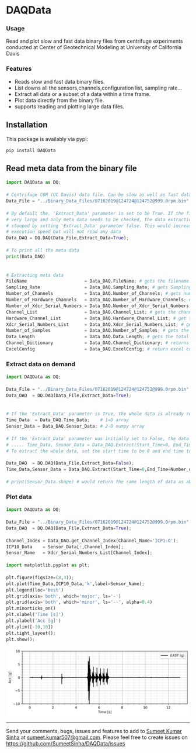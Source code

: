DAQData
=========

### Usage

Read and plot slow and fast data binary files from centrifuge experiments conducted at Center of Geotechnical Modeling at University of California Davis

### Features
* Reads slow and fast data binary files.
* List downs all the sensors,channels,configuration list, sampling rate...
* Extract all data or a subset of a data within a time frame.
* Plot data directly from the binary file.
* supports reading and plotting large data files.

## Installation
This package is availably via pypi:
```
pip install DAQData
```

## Read meta data from the binary file
```python
import DAQData as DQ;

# Centrifuge CGM (UC Davis) data file. Can be slow as well as fast data 
Data_File = "../Binary_Data_Files/07162019@124724@124752@999.0rpm.bin";

# By default the, 'Extract_Data' parameter is set to be True. If the files are
# very large and only meta data needs to be checked, the data extraction can be
# stooped by setting 'Extract_Data' parameter false. This would increase the
# execution speed but will not read any data 
Data_DAQ = DQ.DAQ(Data_File,Extract_Data=True);

# To print all the meta data 
print(Data_DAQ)


# Extracting meta data
FileName                      = Data_DAQ.FileName; # gets the filename
Sampling_Rate                 = Data_DAQ.Sampling_Rate; # gets Sampling_Rate
Number_of_Channels            = Data_DAQ.Number_of_Channels; # gets number of channels
Number_of_Hardware_Channels   = Data_DAQ.Number_of_Hardware_Channels; # gets number of hardware channels
Number_of_Xdcr_Serial_Numbers = Data_DAQ.Number_of_Xdcr_Serial_Numbers # gets number of Xdcr_Serial Numbers (also referred as sensors)
Channel_List                  = Data_DAQ.Channel_List; # gets the channel list
Hardware_Channel_List         = Data_DAQ.Hardware_Channel_List; # get the hardware channel list
Xdcr_Serial_Numbers_List      = Data_DAQ.Xdcr_Serial_Numbers_List; # gets the sensor list 
Number_of_Samples             = Data_DAQ.Number_of_Samples; # gets the total number of samples per sensor 
Data_Length                   = Data_DAQ.Data_Length; # gets the total data length in the binary file. Number_of_Samples*Number_of_sensors
Channel_Dictionary            = Data_DAQ.Channel_Dictionary; # returns a dictionary of channel name to the column number in data 
ExcelConfig                   = Data_DAQ.ExcelConfig; # return excel configuration file as a csv string 

```
### Extract data on demand

```python
import DAQData as DQ;

Data_File = "../Binary_Data_Files/07162019@124724@124752@999.0rpm.bin";
Data_DAQ  = DQ.DAQ(Data_File,Extract_Data=True);


# If the 'Extract_Data' parameter is True, the whole data is already read and extracted and can be easily retrieved as
Time_Data  = Data_DAQ.Time_Data;    # 1=D array 
Sensor_Data = Data_DAQ.Sensor_Data; # 2-D numpy array

# If the 'Extract_Data' parameter was initially set to False, the data can be extracted on demand by defining the start and end time
# ..... Time_Data, Sesnor_Data = Data_DAQ.Extract(Start_Time=0, End_Time=10)
# To extract the whole data, set the start time to be 0 and end time to be Number_of_Samples/Sampling_Rate

Data_DAQ  = DQ.DAQ(Data_File,Extract_Data=False);
Time_Data,Sensor_Data = Data_DAQ.Extract(Start_Time=0,End_Time=Number_of_Samples/Sampling_Rate);

# print(Sensor_Data.shape) # would return the same length of data as above 

```
### Plot data 

```python
import DAQData as DQ;

Data_File = "../Binary_Data_Files/07162019@124724@124752@999.0rpm.bin";
Data_DAQ  = DQ.DAQ(Data_File,Extract_Data=True);

Channel_Index = Data_DAQ.get_Channel_Index(Channel_Name='ICP1-0');
ICP10_Data    = Sensor_Data[:,Channel_Index];
Sensor_Name   = Xdcr_Serial_Numbers_List[Channel_Index];

import matplotlib.pyplot as plt;

plt.figure(figsize=(8,3));
plt.plot(Time_Data,ICP10_Data,'k',label=Sensor_Name);
plt.legend(loc='best')
plt.grid(axis='both', which='major', ls='-')
plt.grid(axis='both', which='minor', ls='--', alpha=0.4)
plt.minorticks_on()
plt.xlabel('Time [s]')
plt.ylabel('Acc [g]')
plt.ylim([-10,10])
plt.tight_layout();
plt.show();


```
![example3](https://raw.githubusercontent.com/SumeetSinha/DAQData/master/Input_Motion.png)

----

Send your comments, bugs, issues and features to add to [Sumeet Kumar Sinha](http://www.sumeetksinha.com) at sumeet.kumar507@gmail.com. 
Please feel free to create issues on https://github.com/SumeetSinha/DAQData/issues